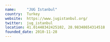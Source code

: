 ```yaml
---
name:     "JUG Istanbul"
country:  Turkey
website:  https://www.jugistanbul.org/
twitter:  jug_istanbul
location: 41.01448342425102, 28.98348654314518
founded_date: 2010-11-28
---
```


